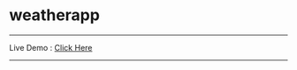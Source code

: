 # weatherapp
<hr>
Live Demo : <a href="https://hemant-bhat.github.io/weatherapp/" target="_blank" > Click Here </a>
<hr>
